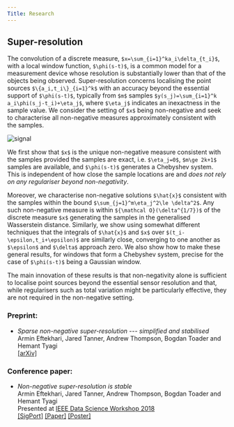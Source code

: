 ```yaml
---
Title: Research
---
```


## Super-resolution

<!--![aaa](/example_signal.png)-->


The convolution of a discrete measure, `$x=\sum_{i=1}^ka_i\delta_{t_i}$`, with a local window function, `$\phi(s-t)$`, is a common model for a measurement device whose resolution is substantially lower than that of the objects being observed. Super-resolution concerns localising the point sources `$\{a_i,t_i\}_{i=1}^k$` with an accuracy beyond the essential support of `$\phi(s-t)$`, typically from `$m$` samples `$y(s_j)=\sum_{i=1}^k a_i\phi(s_j-t_i)+\eta_j$`, where `$\eta_j$` indicates an inexactness in the sample value.   We consider the setting of `$x$` being non-negative and seek to characterise all non-negative measures approximately consistent with the samples. 


<img src="/img/example_signal.png" style="max-width:100%;min-width:40px;float:center;margin-right:5%;border-radius:4%" alt="signal" />

We first show that `$x$` is the unique non-negative measure consistent with the samples provided the samples are exact, i.e. `$\eta_j=0$`, `$m\ge 2k+1$` samples are available, and `$\phi(s-t)$` generates a Chebyshev system. This is independent of how close the sample locations are and _does not rely on any regulariser beyond non-negativity_.

Moreover, we characterise non-negative solutions `$\hat{x}$` consistent with the
samples within the bound `$\sum_{j=1}^m\eta_j^2\le \delta^2$`.  Any such
non-negative measure is within `${\mathcal O}(\delta^{1/7})$` of the
discrete measure `$x$` generating the samples in the generalised
Wasserstein distance.  Similarly, we show using somewhat different
techniques that the integrals of `$\hat{x}$` and `$x$` over
`$(t_i-\epsilon,t_i+\epsilon)$` are similarly close, converging to one
another as `$\epsilon$` and `$\delta$` approach zero.  We also show how to
make these general results, for windows that form a Chebyshev system,
precise for the case of `$\phi(s-t)$` being a Gaussian window.

The main innovation of these results is that non-negativity alone is
sufficient to localise point sources beyond the essential sensor
resolution and that, while regularisers such as total variation might
be particularly effective, they are not required in the non-negative setting.



### Preprint:

* _Sparse non-negative super-resolution --- simplified and stabilised_ </br>
  Armin Eftekhari, Jared Tanner, Andrew Thompson, Bogdan Toader and Hemant Tyagi</br>
  [[arXiv]](https://arxiv.org/abs/1804.01490)


### Conference paper:


* _Non-negative super-resolution is stable_ </br>
  Armin Eftekhari, Jared Tanner, Andrew Thompson, Bogdan Toader and Hemant Tyagi</br>
  Presented at [IEEE Data Science Workshop 2018](https://2018.ieeedatascience.org)</br>
  [[SigPort]](http://sigport.org/documents/non-negative-super-resolution-stable)
  [[Paper]](/ET4_superresolution_dsw2018.pdf)
  [[Poster]](/ieee_dsw_poster.pdf)


